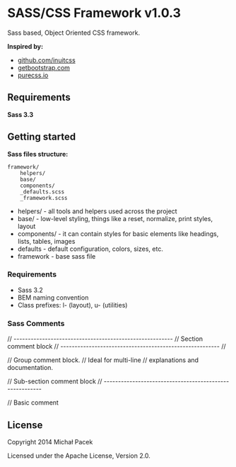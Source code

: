 # SASS/CSS Framework v1.0.3

Sass based, Object Oriented CSS framework. 

**Inspired by:**

* [github.com/inuitcss](https://github.com/inuitcss)
* [getbootstrap.com](http://getbootstrap.com/)
* [purecss.io](http://purecss.io/)

## Requirements

**Sass 3.3**

## Getting started

**Sass files structure:**

	framework/
		helpers/
		base/
		components/
		_defaults.scss
		_framework.scss

* helpers/ - all tools and helpers used across the project
* base/ - low-level styling, things like a reset, normalize, print styles, layout
* components/ - it can contain styles for basic elements like headings, lists, tables, images
* defaults - default configuration, colors, sizes, etc.
* framework - base sass file

### Requirements

* Sass 3.2
* BEM naming convention  
* Class prefixes: l- (layout), u- (utilities)

### Sass Comments

// --------------------------------------------------------
// Section comment block
// -------------------------------------------------------- //
 
// Group comment block.
// Ideal for multi-line 
// explanations and documentation.
 
// Sub-section comment block
// --------------------------------------------------------
 
// Basic comment

## License

Copyright 2014 Michał Pacek

Licensed under the Apache License, Version 2.0.
